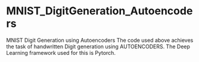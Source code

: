 # MNIST_DigitGeneration_Autoencoders
MNIST Digit Generation using Autoencoders
 The code used above achieves the task of handwritten Digit generation using AUTOENCODERS. The Deep Learning framework used for this is Pytorch.
